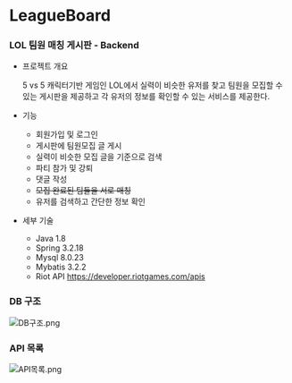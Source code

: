 # LeagueBoard

### LOL 팀원 매칭 게시판 - Backend


* 프로젝트 개요

    5 vs 5 캐릭터기반 게임인 LOL에서 실력이 비슷한 유저를 찾고 팀원을 모집할 수 있는 게시판을 제공하고 각 유저의 정보를 확인할 수 있는 서비스를 제공한다.


* 기능
    - 회원가입 및 로그인
    - 게시판에 팀원모집 글 게시
    - 실력이 비슷한 모집 글을 기준으로 검색
    - 파티 참가 및 강퇴
    - 댓글 작성
    - ~~모집 완료된 팀들을 서로 매칭~~
    - 유저를 검색하고 간단한 정보 확인


* 세부 기술
    - Java 1.8
    - Spring 3.2.18
    - Mysql 8.0.23
    - Mybatis 3.2.2
    - Riot API https://developer.riotgames.com/apis


### DB 구조
![DB구조.png](./image/DB구조%20%202021-07-24.png)
  

### API 목록
![API목록.png](./image/API%20목록%20%202021-07-24.png)